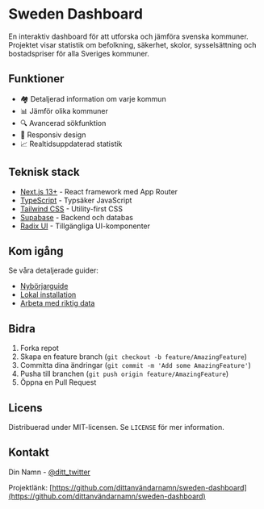 # Sweden Dashboard

En interaktiv dashboard för att utforska och jämföra svenska kommuner. Projektet visar statistik om befolkning, säkerhet, skolor, sysselsättning och bostadspriser för alla Sveriges kommuner.

## Funktioner

- 🏘️ Detaljerad information om varje kommun
- 📊 Jämför olika kommuner
- 🔍 Avancerad sökfunktion
- 📱 Responsiv design
- 📈 Realtidsuppdaterad statistik

## Teknisk stack

- [Next.js 13+](https://nextjs.org/) - React framework med App Router
- [TypeScript](https://www.typescriptlang.org/) - Typsäker JavaScript
- [Tailwind CSS](https://tailwindcss.com/) - Utility-first CSS
- [Supabase](https://supabase.com/) - Backend och databas
- [Radix UI](https://www.radix-ui.com/) - Tillgängliga UI-komponenter

## Kom igång

Se våra detaljerade guider:
- [Nybörjarguide](BEGINNER_GUIDE.md)
- [Lokal installation](LOCAL_SETUP_GUIDE.md)
- [Arbeta med riktig data](REAL_DATA_GUIDE.md)

## Bidra

1. Forka repot
2. Skapa en feature branch (`git checkout -b feature/AmazingFeature`)
3. Committa dina ändringar (`git commit -m 'Add some AmazingFeature'`)
4. Pusha till branchen (`git push origin feature/AmazingFeature`)
5. Öppna en Pull Request

## Licens

Distribuerad under MIT-licensen. Se `LICENSE` för mer information.

## Kontakt

Din Namn - [@ditt_twitter](https://twitter.com/ditt_twitter)

Projektlänk: [https://github.com/dittanvändarnamn/sweden-dashboard](https://github.com/dittanvändarnamn/sweden-dashboard)